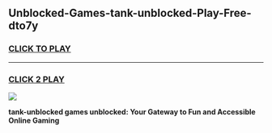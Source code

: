 
## Unblocked-Games-tank-unblocked-Play-Free-dto7y
<h3>
<a href="https://premium76.site?title=tank-unblocked&ref=12A">CLICK TO PLAY</a></h3>
<hr>

<h3>
<a href="https://premium76.site?title=tank-unblocked&ref=12A">CLICK 2 PLAY</a>
  
</h3>

<a href="https://premium76.site?title=tank-unblocked&ref=12A"><img src="https://clearcache.store/games.png"></a>


**tank-unblocked games unblocked: Your Gateway to Fun and Accessible Online Gaming**
